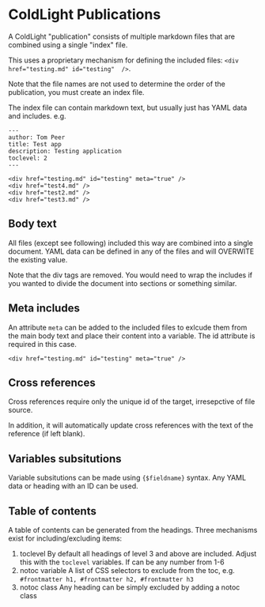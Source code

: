 # ColdLight Publications

A ColdLight "publication" consists of multiple markdown files that are combined using a single "index" file.

This uses a proprietary mechanism for defining the included files: `<div href="testing.md" id="testing"  />`. 

Note that the file names are not used to determine the order of the publication, you must create an index file.

The index file can contain markdown text, but usually just has YAML data and includes. e.g.

```
---
author: Tom Peer
title: Test app
description: Testing application
toclevel: 2
---

<div href="testing.md" id="testing" meta="true" />
<div href="test4.md" />
<div href="test2.md" />
<div href="test3.md" />
```

## Body text

All files (except see following) included this way are combined into a single document. YAML data can be defined in any of the files and will OVERWITE the existing value.

Note that the div tags are removed. You would need to wrap the includes if you wanted to divide the document into sections or something similar.

## Meta includes

An attribute `meta` can be added to the included files to exlcude them from the main body text and place their content into a variable. The id attribute is required in this case.

```
<div href="testing.md" id="testing" meta="true" />
```

## Cross references

Cross references require only the unique id of the target, irresepctive of file source.

In addition, it will automatically update cross references with the text of the reference (if left blank).

## Variables subsitutions

Variable subsitutions can be made using `{$fieldname}` syntax. Any YAML data or heading with an ID can be used.

## Table of contents

A table of contents can be generated from the headings. Three mechanisms exist for including/excluding items:

1. toclevel
	By default all headings of level 3 and above are included. Adjust this with the `toclevel` variables. If can be any number from 1-6
2. notoc variable
	A list of CSS selectors to exclude from the toc, e.g. `#frontmatter h1, #frontmatter h2, #frontmatter h3`
3. notoc class
	Any heading can be simply excluded by adding a notoc class
